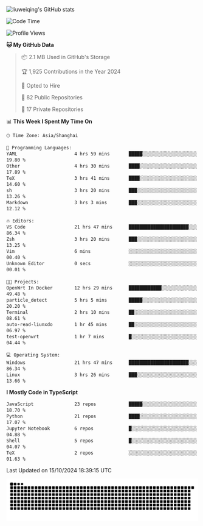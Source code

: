 ![liuweiqing's GitHub stats](https://github-readme-stats.vercel.app/api?username=14790897&show_icons=true&locale=cn&include_all_commits=true&count_private=true)

<!--START_SECTION:waka-->
![Code Time](http://img.shields.io/badge/Code%20Time-1%2C472%20hrs%2031%20mins-blue)

![Profile Views](http://img.shields.io/badge/Profile%20Views-1-blue)

**🐱 My GitHub Data** 

> 📦 2.1 MB Used in GitHub's Storage 
 > 
> 🏆 1,925 Contributions in the Year 2024
 > 
> 💼 Opted to Hire
 > 
> 📜 82 Public Repositories 
 > 
> 🔑 17 Private Repositories 
 > 
📊 **This Week I Spent My Time On** 

```text
🕑︎ Time Zone: Asia/Shanghai

💬 Programming Languages: 
YAML                     4 hrs 59 mins       █████░░░░░░░░░░░░░░░░░░░░   19.80 % 
Other                    4 hrs 30 mins       ████░░░░░░░░░░░░░░░░░░░░░   17.89 % 
TeX                      3 hrs 41 mins       ████░░░░░░░░░░░░░░░░░░░░░   14.60 % 
sh                       3 hrs 20 mins       ███░░░░░░░░░░░░░░░░░░░░░░   13.26 % 
Markdown                 3 hrs 3 mins        ███░░░░░░░░░░░░░░░░░░░░░░   12.12 % 

🔥 Editors: 
VS Code                  21 hrs 47 mins      ██████████████████████░░░   86.34 % 
Zsh                      3 hrs 20 mins       ███░░░░░░░░░░░░░░░░░░░░░░   13.25 % 
Vim                      6 mins              ░░░░░░░░░░░░░░░░░░░░░░░░░   00.40 % 
Unknown Editor           0 secs              ░░░░░░░░░░░░░░░░░░░░░░░░░   00.01 % 

🐱‍💻 Projects: 
OpenWrt In Docker        12 hrs 29 mins      ████████████░░░░░░░░░░░░░   49.48 % 
particle_detect          5 hrs 5 mins        █████░░░░░░░░░░░░░░░░░░░░   20.20 % 
Terminal                 2 hrs 10 mins       ██░░░░░░░░░░░░░░░░░░░░░░░   08.61 % 
auto-read-liunxdo        1 hr 45 mins        ██░░░░░░░░░░░░░░░░░░░░░░░   06.97 % 
test-openwrt             1 hr 7 mins         █░░░░░░░░░░░░░░░░░░░░░░░░   04.44 % 

💻 Operating System: 
Windows                  21 hrs 47 mins      ██████████████████████░░░   86.34 % 
Linux                    3 hrs 26 mins       ███░░░░░░░░░░░░░░░░░░░░░░   13.66 % 
```

**I Mostly Code in TypeScript** 

```text
JavaScript               23 repos            █████░░░░░░░░░░░░░░░░░░░░   18.70 % 
Python                   21 repos            ████░░░░░░░░░░░░░░░░░░░░░   17.07 % 
Jupyter Notebook         6 repos             █░░░░░░░░░░░░░░░░░░░░░░░░   04.88 % 
Shell                    5 repos             █░░░░░░░░░░░░░░░░░░░░░░░░   04.07 % 
TeX                      2 repos             ░░░░░░░░░░░░░░░░░░░░░░░░░   01.63 % 
```




 Last Updated on 15/10/2024 18:39:15 UTC
<!--END_SECTION:waka-->

<picture>
  <source media="(prefers-color-scheme: dark)" srcset="https://raw.githubusercontent.com/14790897/14790897/output/github-contribution-grid-snake-dark.svg" />
  <source media="(prefers-color-scheme: light)" srcset="https://raw.githubusercontent.com/14790897/14790897/output/github-contribution-grid-snake.svg" />
  <img alt="github-snake" src="https://raw.githubusercontent.com/14790897/14790897/output/github-contribution-grid-snake.svg" />
</picture>
